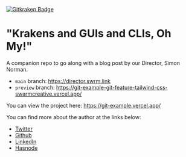 [![Gitkraken Badge](https://img.shields.io/badge/Repo%20Powered%20By-Gitkraken-teal?style=plastic&logo=gitkraken)](https://www.gitkraken.com/invite/csheW1Ty)

# "Krakens and GUIs and CLIs, Oh My!"

A companion repo to go along with a blog post by our Director, Simon Norman.

- `main` branch: https://director.swrm.link
- `preview` branch: https://git-example-git-feature-tailwind-css-swarmcreative.vercel.app/

You can view the project here: https://git-example.vercel.app/

You can find more about the author at the links below:

- [Twitter](https://twitter.com/ZhymonNorman)
- [Github](https://github.com/ZhymonNorman)
- [LinkedIn](https://www.linkedin.com/in/simonjnorman/)
- [Hasnode](https://hashnode.com/@zhymon)
